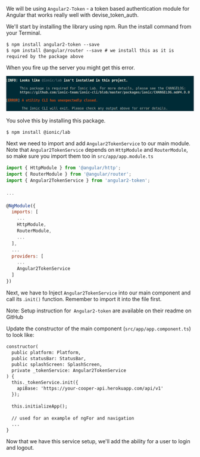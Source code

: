 We will be using `Angular2-Token` - a token based authentication module for Angular that works really well with devise_token_auth.

We'll start by installing the library using npm. Run the install command from your Terminal.
```shell
$ npm install angular2-token --save
$ npm install @angular/router --save # we install this as it is required by the package above
```
When you fire up the server you might get this error.

![@ionic/lab missing ](/images/ionic_lab_missing_error.png)

You solve this by installing this package.
```shell
$ npm install @ionic/lab
```

Next we need to import and add `Angular2TokenService` to our main module. Note that `Angular2TokenService` depends on `HttpModule` and `RouterModule`, so make sure you import them too in `src/app/app.module.ts`
```javascript
import { HttpModule } from '@angular/http';
import { RouterModule } from '@angular/router';
import { Angular2TokenService } from 'angular2-token';

...

@NgModule({
  imports: [
    ...
    HttpModule,
    RouterModule,
    ...
  ],
  ...
  providers: [
    ...
    Angular2TokenService
  ]
})
```
Next, we have to Inject `Angular2TokenService` into our main component and call its .`init()` function. Remember to import it into the file first.

Note: Setup instruction for` Angular2-token` are available on their readme on GitHub

Update the constructor of the main component (`src/app/app.component.ts`) to look like:
```javacript
constructor(
  public platform: Platform,
  public statusBar: StatusBar,
  public splashScreen: SplashScreen,
  private _tokenService: Angular2TokenService
) {
  this._tokenService.init({
    apiBase: 'https://your-cooper-api.herokuapp.com/api/v1'
  });

  this.initializeApp();

  // used for an example of ngFor and navigation
  ...
}
```
Now that we have this service setup, we'll add the ability for a user to login and logout.
